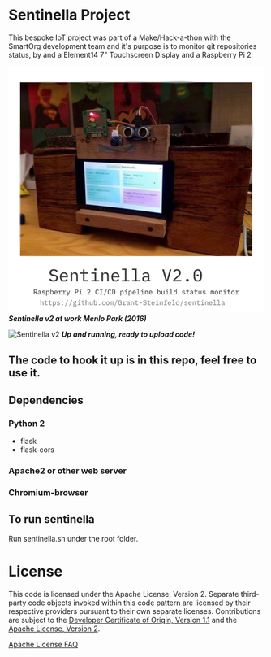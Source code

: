 # Sentinella Project

This bespoke IoT project was part of a Make/Hack-a-thon with the SmartOrg development team and it's purpose is to monitor git repositories status, by and a Element14 7" Touchscreen Display and a Raspberry Pi 2 

![Sentinella v2](./images/sentinella.jpg)
***Sentinella v2 at work Menlo Park (2016)***


![Sentinella v2](./images/sentinella2.jpg)
***Up and running, ready to upload code!***
## The code to hook it up is in this repo, feel free to use it.
## Dependencies

### Python 2

* flask
* flask-cors

### Apache2 or other web server

### Chromium-browser

## To run sentinella

Run sentinella.sh under the root folder.


# License

This code is licensed under the Apache License, Version 2. Separate third-party code objects invoked within this code pattern are licensed by their respective providers pursuant to their own separate licenses. Contributions are subject to the [Developer Certificate of Origin, Version 1.1](https://developercertificate.org/) and the [Apache License, Version 2](https://www.apache.org/licenses/LICENSE-2.0.txt).

[Apache License FAQ](https://www.apache.org/foundation/license-faq.html#WhatDoesItMEAN)
